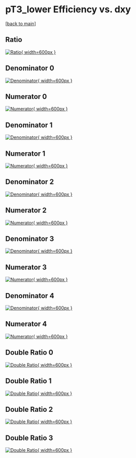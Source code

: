 # pT3_lower Efficiency vs. dxy

[[back to main](./)]



## Ratio

[![Ratio](../mtv/var/pT3_lower_vtr_211_-1_eff_dxy.png){ width=600px }](../mtv/var/pT3_lower_vtr_211_-1_eff_dxy.pdf)

## Denominator 0

[![Denominator](../mtv/den/pT3_lower_vtr_211_-1_eff_dxy_den0.png){ width=600px }](../mtv/den/pT3_lower_vtr_211_-1_eff_dxy_den0.pdf)

## Numerator 0

[![Numerator](../mtv/num/pT3_lower_vtr_211_-1_eff_dxy_num0.png){ width=600px }](../mtv/num/pT3_lower_vtr_211_-1_eff_dxy_num0.pdf)

## Denominator 1

[![Denominator](../mtv/den/pT3_lower_vtr_211_-1_eff_dxy_den1.png){ width=600px }](../mtv/den/pT3_lower_vtr_211_-1_eff_dxy_den1.pdf)

## Numerator 1

[![Numerator](../mtv/num/pT3_lower_vtr_211_-1_eff_dxy_num1.png){ width=600px }](../mtv/num/pT3_lower_vtr_211_-1_eff_dxy_num1.pdf)

## Denominator 2

[![Denominator](../mtv/den/pT3_lower_vtr_211_-1_eff_dxy_den2.png){ width=600px }](../mtv/den/pT3_lower_vtr_211_-1_eff_dxy_den2.pdf)

## Numerator 2

[![Numerator](../mtv/num/pT3_lower_vtr_211_-1_eff_dxy_num2.png){ width=600px }](../mtv/num/pT3_lower_vtr_211_-1_eff_dxy_num2.pdf)

## Denominator 3

[![Denominator](../mtv/den/pT3_lower_vtr_211_-1_eff_dxy_den3.png){ width=600px }](../mtv/den/pT3_lower_vtr_211_-1_eff_dxy_den3.pdf)

## Numerator 3

[![Numerator](../mtv/num/pT3_lower_vtr_211_-1_eff_dxy_num3.png){ width=600px }](../mtv/num/pT3_lower_vtr_211_-1_eff_dxy_num3.pdf)

## Denominator 4

[![Denominator](../mtv/den/pT3_lower_vtr_211_-1_eff_dxy_den4.png){ width=600px }](../mtv/den/pT3_lower_vtr_211_-1_eff_dxy_den4.pdf)

## Numerator 4

[![Numerator](../mtv/num/pT3_lower_vtr_211_-1_eff_dxy_num4.png){ width=600px }](../mtv/num/pT3_lower_vtr_211_-1_eff_dxy_num4.pdf)

## Double Ratio 0

[![Double Ratio](../mtv/ratio/pT3_lower_vtr_211_-1_eff_dxy_ratio0.png){ width=600px }](../mtv/ratio/pT3_lower_vtr_211_-1_eff_dxy_ratio0.pdf)

## Double Ratio 1

[![Double Ratio](../mtv/ratio/pT3_lower_vtr_211_-1_eff_dxy_ratio1.png){ width=600px }](../mtv/ratio/pT3_lower_vtr_211_-1_eff_dxy_ratio1.pdf)

## Double Ratio 2

[![Double Ratio](../mtv/ratio/pT3_lower_vtr_211_-1_eff_dxy_ratio2.png){ width=600px }](../mtv/ratio/pT3_lower_vtr_211_-1_eff_dxy_ratio2.pdf)

## Double Ratio 3

[![Double Ratio](../mtv/ratio/pT3_lower_vtr_211_-1_eff_dxy_ratio3.png){ width=600px }](../mtv/ratio/pT3_lower_vtr_211_-1_eff_dxy_ratio3.pdf)

